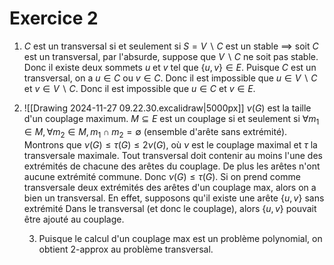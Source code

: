 
# Exercice 2

1. $C$ est un transversal si et seulement si $S=V \backslash C$ est un stable
   $\implies$ soit $C$ est un transversal, par l'absurde, suppose que $V \backslash C$ ne soit pas stable. Donc il existe deux sommets $u$ et $v$ tel que  $\{ u,v \} \in E$. Puisque $C$ est un transversal, on a $u \in C$ ou $v \in C$. Donc il est impossible que $u \in V \backslash C$ et $v \in V \backslash C$. Donc il est impossible que $u \in C$ et $v \in E$.
   
2. ![[Drawing 2024-11-27 09.22.30.excalidraw|5000px]]
   $\nu(G)$ est la taille d'un couplage maximum. $M \subseteq E$ est un couplage si et seulement si $\forall m_{1} \in M, \forall m_{2} \in M, m_{1}\cap m_{2}=\emptyset$ (ensemble d'arête sans extrémité).
   Montrons que $\nu(G) \leq \tau(G)\leq 2\nu(G)$, où $\nu$ est le couplage maximal et $\tau$ la transversale maximale.
   Tout transversal doit contenir au moins l'une des extrémités de chacune des arêtes du couplage. De plus les arêtes n'ont aucune extrémité commune. Donc $\nu(G)\leq \tau(G)$. 
   Si on prend comme transversale deux extrémités des arêtes d'un couplage max, alors on a bien un transversal. En effet, supposons qu'il existe une arête $\{ u,v \}$ sans extrémité
   Dans le transversal (et donc le couplage), alors $\{ u,v \}$ pouvait être ajouté au couplage.
   
   3. Puisque le calcul d'un couplage max est un problème polynomial, on obtient 2-approx au problème transversal.